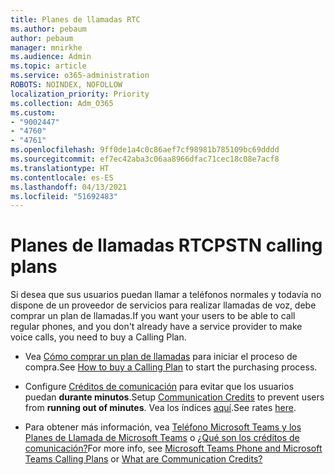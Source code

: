 ```yaml
---
title: Planes de llamadas RTC
ms.author: pebaum
author: pebaum
manager: mnirkhe
ms.audience: Admin
ms.topic: article
ms.service: o365-administration
ROBOTS: NOINDEX, NOFOLLOW
localization_priority: Priority
ms.collection: Adm_O365
ms.custom:
- "9002447"
- "4760"
- "4761"
ms.openlocfilehash: 9ff0de1a4c0c86aef7cf98981b785109bc69dddd
ms.sourcegitcommit: ef7ec42aba3c06aa8966dfac71cec18c08e7acf8
ms.translationtype: HT
ms.contentlocale: es-ES
ms.lasthandoff: 04/13/2021
ms.locfileid: "51692483"
---
```

# <a name="pstn-calling-plans"></a><span data-ttu-id="9315f-102">Planes de llamadas RTC</span><span class="sxs-lookup"><span data-stu-id="9315f-102">PSTN calling plans</span></span>

<span data-ttu-id="9315f-103">Si desea que sus usuarios puedan llamar a teléfonos normales y todavía no dispone de un proveedor de servicios para realizar llamadas de voz, debe comprar un plan de llamadas.</span><span class="sxs-lookup"><span data-stu-id="9315f-103">If you want your users to be able to call regular phones, and you don't already have a service provider to make voice calls, you need to buy a Calling Plan.</span></span>

- <span data-ttu-id="9315f-104">Vea [Cómo comprar un plan de llamadas](https://docs.microsoft.com/MicrosoftTeams/calling-plans-for-office-365) para iniciar el proceso de compra.</span><span class="sxs-lookup"><span data-stu-id="9315f-104">See [How to buy a Calling Plan](https://docs.microsoft.com/MicrosoftTeams/calling-plans-for-office-365) to start the purchasing process.</span></span>

- <span data-ttu-id="9315f-105">Configure [Créditos de comunicación](https://docs.microsoft.com/microsoftteams/set-up-communications-credits-for-your-organization) para evitar que los usuarios puedan **durante minutos**.</span><span class="sxs-lookup"><span data-stu-id="9315f-105">Setup [Communication Credits](https://docs.microsoft.com/microsoftteams/set-up-communications-credits-for-your-organization) to prevent users from **running out of minutes**.</span></span> <span data-ttu-id="9315f-106">Vea los índices [aquí](https://products.office.com/microsoft-teams/voice-calling).</span><span class="sxs-lookup"><span data-stu-id="9315f-106">See rates [here](https://products.office.com/microsoft-teams/voice-calling).</span></span> 

- <span data-ttu-id="9315f-107">Para obtener más información, vea [Teléfono Microsoft Teams y los Planes de Llamada de Microsoft Teams](https://docs.microsoft.com/MicrosoftTeams/calling-plan-landing-page) o [¿Qué son los créditos de comunicación?](https://docs.microsoft.com/microsoftteams/what-are-communications-credits)</span><span class="sxs-lookup"><span data-stu-id="9315f-107">For more info, see [Microsoft Teams Phone and Microsoft Teams Calling Plans](https://docs.microsoft.com/MicrosoftTeams/calling-plan-landing-page) or [What are Communication Credits?](https://docs.microsoft.com/microsoftteams/what-are-communications-credits)</span></span>
